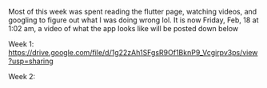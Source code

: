 Most of this week was spent reading the flutter page, watching videos, and googling to figure out what I was doing wrong lol. It is now Friday, Feb, 18 at 1:02 am,  a video of what the app looks like will be posted down below

Week 1: https://drive.google.com/file/d/1g22zAh1SFgsR9Of1BknP9_Vcgirpv3ps/view?usp=sharing

Week 2: